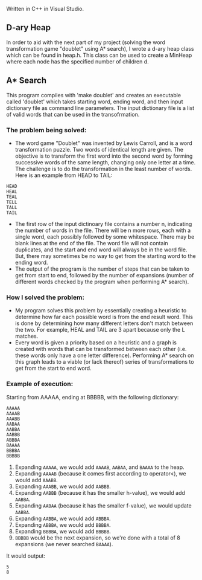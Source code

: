 Written in C++ in Visual Studio.
## D-ary Heap
In order to aid with the next part of my project (solving the word transformation game "doublet" using A* search), I wrote a d-ary heap class which can be found in heap.h. This class can be used to create a MinHeap where each node has the specified number of children d. 
## A* Search
This program compiles with 'make doublet' and creates an executable called 'doublet' which takes starting word, ending word, and then input dictionary file as command line parameters. The input dictionary file is a list of valid words that can be used in the transofrmation.
### The problem being solved:
* The word game "Doublet" was invented by Lewis Carroll, and is a word transformation puzzle. Two words of identical length are given. The objective is to transform the first word into the second word by forming successive words of the same length, changing only one letter at a time. The challenge is to do the transformation in the least number of words. Here is an example from HEAD to TAIL:
```text
HEAD
HEAL
TEAL
TELL
TALL
TAIL
```
* The first row of the input dictinoary file contains a number n, indicating the number of words in the file. There will be n more rows, each with a single word, each possibly followed by some whitespace. There may be blank lines at the end of the file. The word file will not contain duplicates, and the start and end word will always be in the word file. But, there may sometimes be no way to get from the starting word to the ending word.
* The output of the program is the number of steps that can be taken to get from start to end, followed by the number of expansions (number of different words checked by the program when performing A* search).
### How I solved the problem:
* My program solves this problem by essentially creating a heuristic to determine how far each possible word is from the end result word. This is done by determining how many different letters don't match between the two. For example, HEAL and TAIL are 3 apart because only the L matches.
* Every word is given a priority based on a heuristic and a graph is created with words that can be transformed between each other (i.e. these words only have a one letter difference). Performing A* search on this graph leads to a viable (or lack thereof) series of transformations to get from the start to end word.
### Example of execution:
Starting from AAAAA, ending at BBBBB, with the following dictionary:
```text
AAAAA
AAAAB
AAABB
AABAA
AABBA
AABBB
ABBBA
BAAAA
BBBBA
BBBBB
```

1.  Expanding  `AAAAA`, we would add  `AAAAB`,  `AABAA`, and  `BAAAA`  to the heap.
2.  Expanding  `AAAAB`  (because it comes first according to operator<), we would add  `AAABB`.
3.  Expanding  `AAABB`, we would add  `AABBB`.
4.  Expanding  `AABBB`  (because it has the smaller h-value), we would add  `AABBA`.
5.  Expanding  `AABAA`  (because it has the smaller f-value), we would update  `AABBA`.
6.  Expanding  `AABBA`, we would add  `ABBBA`.
7.  Expanding  `ABBBA`, we would add  `BBBBA`.
8.  Expanding  `BBBBA`, we would add  `BBBBB`.
9.  `BBBBB`  would be the next expansion, so we're done with a total of 8 expansions (we never searched  `BAAAA`).

It would output:

```text
5
8
```
